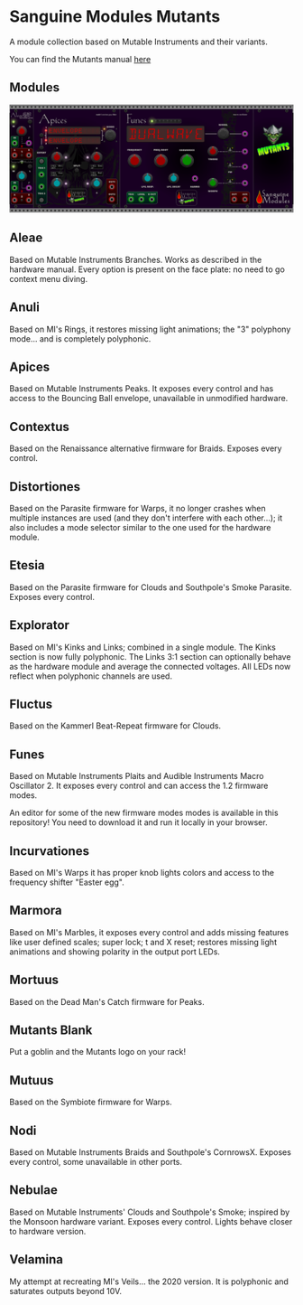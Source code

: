 # Sanguine Modules Mutants

A module collection based on Mutable Instruments and their variants.

You can find the Mutants manual [here](https://raw.githubusercontent.com/Bloodbat/SanguineModulesManuals/main/mutants_manual.pdf)

## Modules

![alt text](pics/mutants_modules.png)

## Aleae

Based on Mutable Instruments Branches. Works as described in the hardware manual. Every option is present on the face plate: no need to go context menu diving.

## Anuli

Based on MI's Rings, it restores missing light animations; the "3" polyphony mode... and is completely polyphonic.

## Apices

Based on Mutable Instruments Peaks. It exposes every control and has access to the Bouncing Ball envelope, unavailable in unmodified hardware.

## Contextus

Based on the Renaissance alternative firmware for Braids. Exposes every control.

## Distortiones

Based on the Parasite firmware for Warps, it no longer crashes when multiple instances are used (and they don't interfere with each other...); it also includes a mode selector similar to the one used for the hardware module.

## Etesia

Based on the Parasite firmware for Clouds and Southpole's Smoke Parasite. Exposes every control.

## Explorator

Based on MI's Kinks and Links; combined in a single module. The Kinks section is now fully polyphonic. The Links 3:1 section can optionally behave as the hardware module and average the connected voltages. All LEDs now reflect when polyphonic channels are used.

## Fluctus

Based on the Kammerl Beat-Repeat firmware for Clouds.

## Funes

Based on Mutable Instruments Plaits and Audible Instruments Macro Oscillator 2. It exposes every control and can access the 1.2 firmware modes.

An editor for some of the new firmware modes modes is available in this repository! You need to download it and run it locally in your browser.

## Incurvationes

Based on MI's Warps it has proper knob lights colors and access to the frequency shifter "Easter egg".

## Marmora

Based on MI's Marbles, it exposes every control and adds missing features like user defined scales; super lock; t and X reset; restores missing light animations and showing polarity in the output port LEDs.

## Mortuus

Based on the Dead Man's Catch firmware for Peaks.

## Mutants Blank

Put a goblin and the Mutants logo on your rack!

## Mutuus

Based on the Symbiote firmware for Warps.

## Nodi

Based on Mutable Instruments Braids and Southpole's CornrowsX. Exposes every control, some unavailable in other ports.

## Nebulae

Based on Mutable Instruments' Clouds and Southpole's Smoke; inspired by the Monsoon hardware variant. Exposes every control. Lights behave closer to hardware version.

## Velamina

My attempt at recreating MI's Veils... the 2020 version. It is polyphonic and saturates outputs beyond 10V.